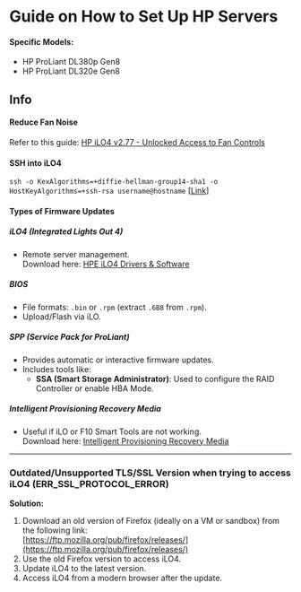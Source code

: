 # Guide on How to Set Up HP Servers

#### Specific Models:
- HP ProLiant DL380p Gen8
- HP ProLiant DL320e Gen8


## Info

#### Reduce Fan Noise
Refer to this guide: [HP iLO4 v2.77 - Unlocked Access to Fan Controls](https://www.reddit.com/r/homelab/comments/sx3ldo/hp_ilo4_v277_unlocked_access_to_fan_controls/)

#### SSH into iLO4
`ssh -o KexAlgorithms=+diffie-hellman-group14-sha1 -o HostKeyAlgorithms=+ssh-rsa username@hostname` [[Link](https://www.incredigeek.com/home/troubleshooting-ssh-no-matching-key-exchange-host-key-method-type-found-errors/)]

#### Types of Firmware Updates

##### iLO4 (Integrated Lights Out 4)
- Remote server management.  
  Download here: [HPE iLO4 Drivers & Software](https://support.hpe.com/connect/s/product?language=en_US&kmpmoid=5219994&tab=driversAndSoftware)

##### BIOS
- File formats: `.bin` or `.rpm` (extract `.6B8` from `.rpm`).
- Upload/Flash via iLO.

##### SPP (Service Pack for ProLiant)
- Provides automatic or interactive firmware updates.
- Includes tools like:
  - **SSA (Smart Storage Administrator)**: Used to configure the RAID Controller or enable HBA Mode.

##### Intelligent Provisioning Recovery Media
- Useful if iLO or F10 Smart Tools are not working.  
  Download here: [Intelligent Provisioning Recovery Media](https://support.hpe.com/connect/s/softwaredetails?language=en_US&softwareId=MTX_bf5521c396f2440bb0cb5efa87&tab=releaseNotes)

---

### Outdated/Unsupported TLS/SSL Version when trying to access iLO4 (ERR_SSL_PROTOCOL_ERROR)

**Solution:**
1. Download an old version of Firefox (ideally on a VM or sandbox) from the following link:  
   [https://ftp.mozilla.org/pub/firefox/releases/](https://ftp.mozilla.org/pub/firefox/releases/)
2. Use the old Firefox version to access iLO4.
3. Update iLO4 to the latest version.
4. Access iLO4 from a modern browser after the update.


